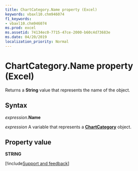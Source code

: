 ```yaml
---
title: ChartCategory.Name property (Excel)
keywords: vbaxl10.chm946074
f1_keywords:
- vbaxl10.chm946074
ms.prod: excel
ms.assetid: 74134ec0-7715-47ce-2000-b60c4d73683e
ms.date: 04/20/2019
localization_priority: Normal
---
```



# ChartCategory.Name property (Excel)

Returns a **String** value that represents the name of the object.


## Syntax

_expression_.**Name**

_expression_ A variable that represents a **[ChartCategory](Excel.chartcategory.md)** object.


## Property value

**STRING**




[!include[Support and feedback](~/includes/feedback-boilerplate.md)]